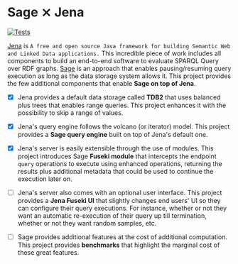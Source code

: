 # Sage ⨯ Jena

[![Tests](https://github.com/Chat-Wane/sage-jena/actions/workflows/testing.yaml/badge.svg)](https://github.com/Chat-Wane/sage-jena/actions/workflows/testing.yaml)


[Jena](https://jena.apache.org/) is `A free and open source Java
framework for building Semantic Web and Linked Data applications.`
This incredible piece of work includes all components to build an
end-to-end software to evaluate SPARQL Query over RDF graphs. 
[Sage](http://sage.univ-nantes.fr/) is an approach that enables
pausing/resuming query execution as long as the data storage system
allows it.
This project provides the few additional components that enable **Sage
on top of Jena**. 

- [X] Jena provides a default data storage called **TDB2** that uses
  balanced plus trees that enables range queries. This project
  enhances it with the possibility to skip a range of values.

- [X] Jena's query engine follows the volcano (or iterator) model.
  This project provides a **Sage query engine** built on top of Jena's
  default one.

- [X] Jena's server is easily extensible through the use of modules.
  This project introduces Sage **Fuseki module** that intercepts the
  endpoint `query` operations to execute using enhanced operations,
  returning the results plus additional metadata that could be used to
  continue the execution later on.

- [ ] Jena's server also comes with an optional user interface.  This
  project provides a **Jena Fuseki UI** that slightly changes end
  users' UI so they can configure their query executions. For
  instance, whether or not they want an automatic re-execution of
  their query up till termination, whether or not they want random
  samples, etc.

- [ ] Sage provides additional features at the cost of additional
  computation. This project provides **benchmarks** that highlight the
  marginal cost of these great features.
